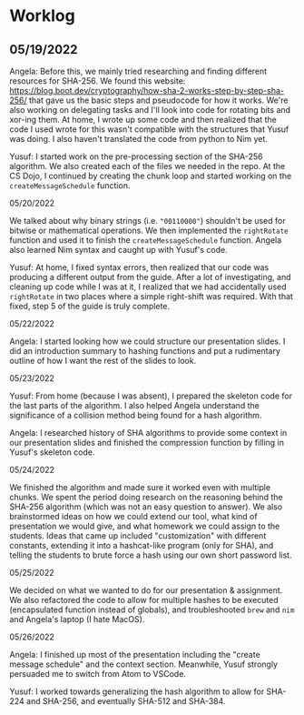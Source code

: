 Worklog
=======
05/19/2022
----------

Angela: Before this, we mainly tried researching and finding different resources for SHA-256. We found this website: https://blog.boot.dev/cryptography/how-sha-2-works-step-by-step-sha-256/ that gave us the basic steps and pseudocode for how it works. We're also working on delegating tasks and I'll look into code for rotating bits and xor-ing them. At home, I wrote up some code and then realized that the code I used wrote for this wasn't compatible with the structures that Yusuf was doing. I also haven't translated the code from python to Nim yet.

Yusuf: I started work on the pre-processing section of the SHA-256 algorithm. We also created each of the files we needed in the repo. At the CS Dojo, I continued by creating the chunk loop and started working on the `createMessageSchedule` function.

05/20/2022

We talked about why binary strings (i.e. `"00110000"`) shouldn't be used for bitwise or mathematical operations. We then implemented the `rightRotate` function and used it to finish the `createMessageSchedule` function. Angela also learned Nim syntax and caught up with Yusuf's code.

Yusuf: At home, I fixed syntax errors, then realized that our code was producing a different output from the guide. After a lot of investigating, and cleaning up code while I was at it, I realized that we had accidentally used `rightRotate` in two places where a simple right-shift was required. With that fixed, step 5 of the guide is truly complete.

05/22/2022

Angela: I started looking how we could structure our presentation slides. I did an introduction summary to hashing functions and put a rudimentary outline of how I want the rest of the slides to look.

05/23/2022

Yusuf: From home (because I was absent), I prepared the skeleton code for the last parts of the algorithm. I also helped Angela understand the significance of a collision method being found for a hash algorithm.

Angela: I researched history of SHA algorithms to provide some context in our presentation slides and finished the compression function by filling in Yusuf's skeleton code. 

05/24/2022

We finished the algorithm and made sure it worked even with multiple chunks. We spent the period doing research on the reasoning behind the SHA-256 algorithm (which was not an easy question to answer). We also brainstormed ideas on how we could extend our tool, what kind of presentation we would give, and what homework we could assign to the students. Ideas that came up included "customization" with different constants, extending it into a hashcat-like program (only for SHA), and telling the students to brute force a hash using our own short password list.

05/25/2022

We decided on what we wanted to do for our presentation & assignment. We also refactored the code to allow for multiple hashes to be executed (encapsulated function instead of globals), and troubleshooted `brew` and `nim` and Angela's laptop (I hate MacOS). 

05/26/2022

Angela: I finished up most of the presentation including the "create message schedule" and the context section. Meanwhile, Yusuf strongly persuaded me to switch from Atom to VSCode.

Yusuf: I worked towards generalizing the hash algorithm to allow for SHA-224 and SHA-256, and eventually SHA-512 and SHA-384.
